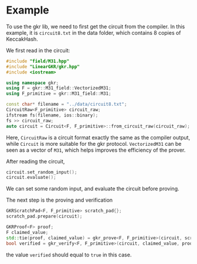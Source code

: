 # Example

To use the gkr lib, we need to first get the circuit from the compiler. In this example, it is `circuit8.txt` in the data folder, which contains 8 copies of KeccakHash. 

We first read in the circuit:

```c++
#include "field/M31.hpp"
#include "LinearGKR/gkr.hpp"
#include <iostream>

using namespace gkr;
using F = gkr::M31_field::VectorizedM31;
using F_primitive = gkr::M31_field::M31;

const char* filename = "../data/circuit8.txt";
CircuitRaw<F_primitive> circuit_raw;
ifstream fs(filename, ios::binary);
fs >> circuit_raw;
auto circuit = Circuit<F, F_primitive>::from_circuit_raw(circuit_raw);
```

Here, `CircuitRaw` is a circuit format exactly the same as the compiler output, while `Circuit` is more suitable for the gkr protocol. `VectorizedM31` can be seen as a vector of `M31`, which helps improves the efficiency of the prover.

After reading the circuit, 
```c++
circuit.set_random_input();
circuit.evaluate();
```
We can set some random input, and evaluate the circuit before proving.

The next step is the proving and verification
```c++
GKRScratchPad<F, F_primitive> scratch_pad{};
scratch_pad.prepare(circuit);

GKRProof<F> proof;
F claimed_value;
std::tie(proof, claimed_value) = gkr_prove<F, F_primitive>(circuit, scratch_pad);
bool verified = gkr_verify<F, F_primitive>(circuit, claimed_value, proof);    
```

the value `verified` should equal to `true` in this case.